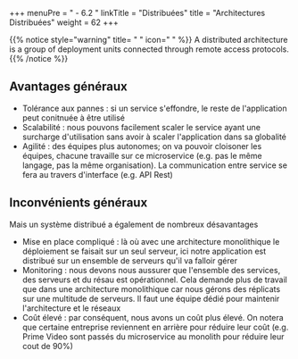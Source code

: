 +++
menuPre = " - 6.2 "
linkTitle = "Distribuées"
title = "Architectures Distribuées"
weight = 62
+++

{{% notice style="warning" title= " " icon=" " %}}
A distributed architecture is a group of deployment units connected through remote access protocols.
{{% /notice %}}

## Avantages généraux

- Tolérance aux pannes : si un service s'effondre, le reste de l'application peut conitnuée à être utilisé
- Scalabilité : nous pouvons facilement scaler le service ayant une surcharge d'utilisation sans avoir à scaler l'application dans sa globalité
- Agilité : des équipes plus autonomes; on va pouvoir cloisoner les équipes, chacune travaille sur ce microservice (e.g. pas le même langage, pas la même organisation). La communication entre service se fera au travers d'interface (e.g. API Rest)

## Inconvénients généraux

Mais un système distribué a également de nombreux désavantages

- Mise en place compliqué : là où avec une architecture monolithique le déploiement se faisait sur un seul serveur, ici notre application est distribué sur un ensemble de serveurs qu'il va falloir gérer
- Monitoring : nous devons nous aussurer que l'ensemble des services, des serveurs et du résau est opérationnel. Cela demande plus de travail que dans une architecture monolithique car nous gérons des réplicats sur une multitude de serveurs. Il faut une équipe dédié pour maintenir l'architecture et le réseaux
- Coût élevé : par conséquent, nous avons un coût plus élevé. On notera que certaine entreprise reviennent en arrière pour réduire leur coût (e.g. Prime Video sont passés du microservice au monolith pour réduire leur cout de 90%)
